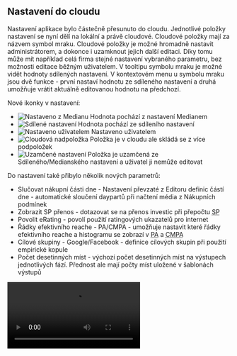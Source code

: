 ﻿---
categories: [fenix]
layout: fenix
---
## Nastavení do cloudu 
Nastavení aplikace bylo částečně přesunuto do cloudu. Jednotlivé položky nastavení se nyní dělí na lokální a právě cloudové. Cloudové položky mají za názvem symbol mraku. 
Cloudové položky je možné hromadně nastavit administrátorem, a dokonce i uzamknout jejich další editaci. Díky tomu může mít například celá firma stejné nastavení vybraného parametru, 
bez možnosti editace běžným uživatelem. V tooltipu symbolu mraku je možné vidět hodnoty sdílených nastavení. V kontextovém menu u symbolu mraku jsou dvě funkce - první nastaví hodnotu ze sdíleného nastavení 
a druhá umožňuje vrátit aktuálně editovanou hodnotu na předchozí.  

Nové ikonky v nastavení:
* ![Nastaveno z Medianu]({{site.url}}/data/nastavenomedianem2.PNG "Nastaveno z Medianu") Hodnota pochází z nastavení Medianem
* ![Sdílené nastavení]({{site.url}}/data/sdilenenastaveni2.PNG "Sdílené nastavení") Hodnota pochází ze sdíleního nastavení
* ![Nastaveno uživatelem]({{site.url}}/data/nastavenouzivatelem2.PNG "Nastaveno uživatelem") Nastaveno uživatelem
* ![Cloudová nadpoložka]({{site.url}}/data/cloudovanadpolozka2.PNG "Cloudová nadpoložka") Položka je v cloudu ale skládá se z více podpoložek 
* ![Uzamčené nastavení]({{site.url}}/data/uzamcenenastaveni2.PNG "Uzamčené nastavení") Položka je uzamčená ze Sdíleného/Medianského nastavení a uživatel ji nemůže editovat


Do nastavení také přibylo několik nových parametrů:
<ul>
<li>Slučovat nákupní části dne - Nastavení převzaté z Editoru definic částí dne - automatické sloučení daypartů při načtení média z Nákupních podmínek</li>
<li>Zobrazit SP přenos - dotazovat se na přenos investic při přepočtu <abbr title="Strategický plán">SP</abbr> </li>
<li>Povolit eRating - povolí použití ratingových ukazatelů pro internet </li>
<li>Řádky efektivního reache - PA/CMPA - umožňuje nastavit které řádky efektivního reache a histogramu se zobrazí v <abbr title="Postanalýza">PA</abbr> a <abbr title="Crossmediální postanalýza">CMPA</abbr> </li>
<li>Cílové skupiny - Google/Facebook - definice cílových skupin při použití empirické kopule </li>
<li>Počet desetinných míst - výchozí počet desetinných míst na výstupech jednotlivých fází. Přednost ale mají počty míst uložené v šablonách výstupů </li>
</ul>


<video src="{{site.url}}/data/nastavenidocloudu.mp4" type="video/mp4" controls>Nové nastavení v Cloudu</video>










